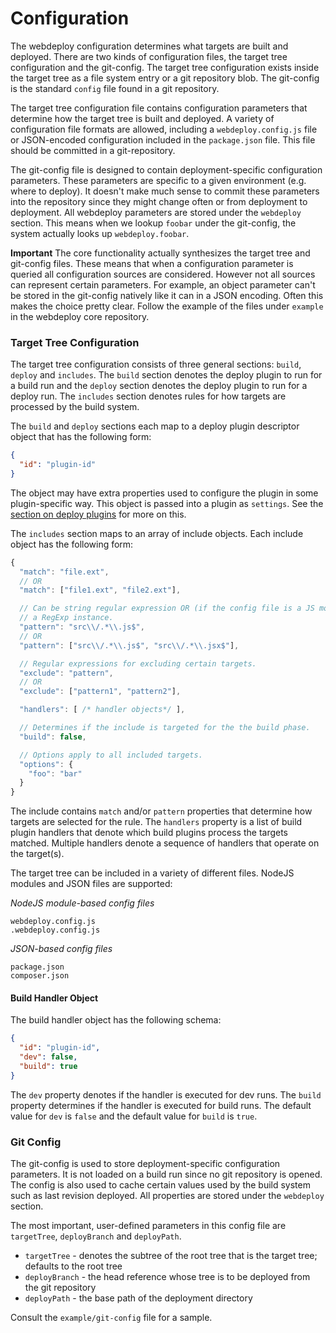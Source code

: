 Configuration
=============

The webdeploy configuration determines what targets are built and deployed.
There are two kinds of configuration files, the target tree configuration and
the git-config. The target tree configuration exists inside the target tree as a
file system entry or a git repository blob. The git-config is the standard
`config` file found in a git repository.

The target tree configuration file contains configuration parameters that
determine how the target tree is built and deployed. A variety of configuration
file formats are allowed, including a `webdeploy.config.js` file or JSON-encoded
configuration included in the `package.json` file. This file should be committed
in a git-repository.

The git-config file is designed to contain deployment-specific configuration
parameters. These parameters are specific to a given environment (e.g. where to
deploy). It doesn't make much sense to commit these parameters into the
repository since they might change often or from deployment to deployment. All
webdeploy parameters are stored under the `webdeploy` section. This means when
we lookup `foobar` under the git-config, the system actually looks up
`webdeploy.foobar`.

**Important** The core functionality actually synthesizes the target tree and
git-config files. These means that when a configuration parameter is queried
all configuration sources are considered. However not all sources can represent
certain parameters. For example, an object parameter can't be stored in the
git-config natively like it can in a JSON encoding. Often this makes the choice
pretty clear. Follow the example of the files under `example` in the webdeploy
core repository.

### Target Tree Configuration

The target tree configuration consists of three general sections: `build`,
`deploy` and `includes`. The `build` section denotes the deploy plugin to run
for a build run and the `deploy` section denotes the deploy plugin to run for a
deploy run. The `includes` section denotes rules for how targets are processed
by the build system.

The `build` and `deploy` sections each map to a deploy plugin descriptor object
that has the following form:

```json
{
  "id": "plugin-id"
}
```

The object may have extra properties used to configure the plugin in some
plugin-specific way. This object is passed into a plugin as `settings`. See the
[section on deploy plugins](deploy-plugin.md) for more on this.

The `includes` section maps to an array of include objects. Each include object
has the following form:

```js
{
  "match": "file.ext",
  // OR
  "match": ["file1.ext", "file2.ext"],

  // Can be string regular expression OR (if the config file is a JS module)
  // a RegExp instance.
  "pattern": "src\\/.*\\.js$",
  // OR
  "pattern": ["src\\/.*\\.js$", "src\\/.*\\.jsx$"],

  // Regular expressions for excluding certain targets.
  "exclude": "pattern",
  // OR
  "exclude": ["pattern1", "pattern2"],

  "handlers": [ /* handler objects*/ ],

  // Determines if the include is targeted for the the build phase.
  "build": false,

  // Options apply to all included targets.
  "options": {
    "foo": "bar"
  }
}
```

The include contains `match` and/or `pattern` properties that determine how
targets are selected for the rule. The `handlers` property is a list of build
plugin handlers that denote which build plugins process the targets matched.
Multiple handlers denote a sequence of handlers that operate on the target(s).

The target tree can be included in a variety of different files. NodeJS modules
and JSON files are supported:

_NodeJS module-based config files_

    webdeploy.config.js
    .webdeploy.config.js

_JSON-based config files_

    package.json
    composer.json

#### Build Handler Object

The build handler object has the following schema:

```json
{
  "id": "plugin-id",
  "dev": false,
  "build": true
}
```

The `dev` property denotes if the handler is executed for dev runs. The `build`
property determines if the handler is executed for build runs. The default value
for `dev` is `false` and the default value for `build` is `true`.

### Git Config

The git-config is used to store deployment-specific configuration parameters. It
is not loaded on a build run since no git repository is opened. The config is
also used to cache certain values used by the build system such as last revision
deployed. All properties are stored under the `webdeploy` section.

The most important, user-defined parameters in this config file are
`targetTree`, `deployBranch` and `deployPath`.

* `targetTree` - denotes the subtree of the root tree that is the target tree; defaults to the root tree
* `deployBranch` - the head reference whose tree is to be deployed from the git repository
* `deployPath` - the base path of the deployment directory

Consult the `example/git-config` file for a sample.
